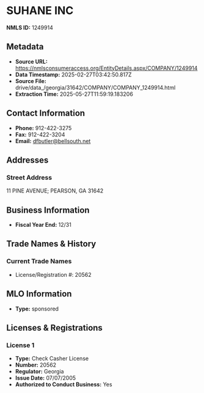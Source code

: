 # SUHANE INC

**NMLS ID:** 1249914

## Metadata
- **Source URL:** https://nmlsconsumeraccess.org/EntityDetails.aspx/COMPANY/1249914
- **Data Timestamp:** 2025-02-27T03:42:50.817Z
- **Source File:** drive/data_/georgia/31642/COMPANY/COMPANY_1249914.html
- **Extraction Time:** 2025-05-27T11:59:19.183206

## Contact Information
- **Phone:** 912-422-3275
- **Fax:** 912-422-3204
- **Email:** dfbutler@bellsouth.net

## Addresses
### Street Address
11 PINE AVENUE; PEARSON, GA 31642

## Business Information
- **Fiscal Year End:** 12/31

## Trade Names & History
### Current Trade Names
- License/Registration #: 20562

## MLO Information
- **Type:** sponsored

## Licenses & Registrations

### License 1
- **Type:** Check Casher License
- **Number:** 20562
- **Regulator:** Georgia
- **Issue Date:** 07/07/2005
- **Authorized to Conduct Business:** Yes

